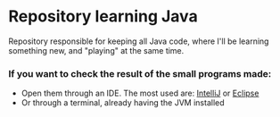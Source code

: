 # Repository learning Java
Repository responsible for keeping all Java code, where I'll be learning something new, and "playing" at the same time.

### If you want to check the result of the small programs made:
* Open them through an IDE. The most used are: [IntelliJ](https://www.jetbrains.com/pt-br/idea/download/#section=windows) or [Eclipse](https://www.eclipse.org/downloads/)
* Or through a terminal, already having the JVM installed

